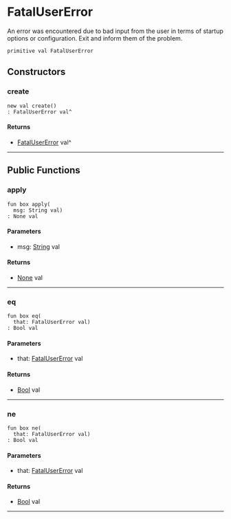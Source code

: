 # FatalUserError

An error was encountered due to bad input from the user in terms of startup
options or configuration. Exit and inform them of the problem.


```pony
primitive val FatalUserError
```

## Constructors

### create

```pony
new val create()
: FatalUserError val^
```

#### Returns

* [FatalUserError](wallaroo_labs-mort-FatalUserError) val^

---

## Public Functions

### apply

```pony
fun box apply(
  msg: String val)
: None val
```
#### Parameters

*   msg: [String](builtin-String) val

#### Returns

* [None](builtin-None) val

---

### eq

```pony
fun box eq(
  that: FatalUserError val)
: Bool val
```
#### Parameters

*   that: [FatalUserError](wallaroo_labs-mort-FatalUserError) val

#### Returns

* [Bool](builtin-Bool) val

---

### ne

```pony
fun box ne(
  that: FatalUserError val)
: Bool val
```
#### Parameters

*   that: [FatalUserError](wallaroo_labs-mort-FatalUserError) val

#### Returns

* [Bool](builtin-Bool) val

---

